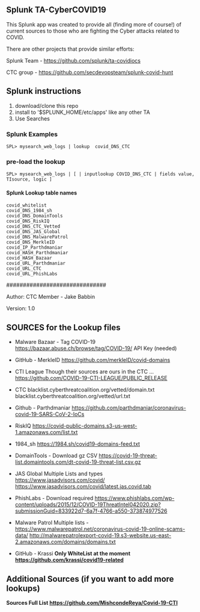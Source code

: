 


## Splunk TA-CyberCOVID19

This Splunk app was created to provide all (finding more of course!) of current sources to those who are fighting the Cyber attacks related to COVID.

There are other projects that provide similar efforts:

Splunk Team - https://github.com/splunk/ta-covidiocs

CTC group - https://github.com/secdevopsteam/splunk-covid-hunt


<h2> Splunk instructions</h2>

1. download/clone this repo
2. install to '$SPLUNK_HOME/etc/apps' like any other TA
3. Use Searches

<h3>Splunk Examples</h3>

    SPL> mysearch_web_logs | lookup  covid_DNS_CTC

<h3>pre-load the lookup</h3>

    SPL> mysearch_web_logs | [ | inputlookup COVID_DNS_CTC | fields value, TIsource, logic ]

<h4> Splunk Lookup table names </h4> 

    covid_whitelist
    covid_DNS_1984_sh
    covid_DNS_DomainTools
    covid_DNS_RiskIQ
    covid_DNS_CTC_Vetted
    covid_DNS_JAS_Global
    covid_DNS_MalwarePatrol
    covid_DNS_MerkleID
    covid_IP_Parthdmaniar
    covid_HASH_Parthdmaniar
    covid_HASH_Bazaar
    covid_URL_Parthdmaniar
    covid_URL_CTC
    covid_URL_PhishLabs

##############################

Author: CTC Member - Jake Babbin

Version: 1.0

<h2>SOURCES for the Lookup files </h2>

 - Malware Bazaar - Tag COVID-19
 https://bazaar.abuse.ch/browse/tag/COVID-19/
 API Key (needed)
		
- GitHub - MerkleID
https://github.com/merkleID/covid-domains

- CTI League
Though their sources are ours in the CTC ...
https://github.com/COVID-19-CTI-LEAGUE/PUBLIC_RELEASE

- CTC
blacklist.cyberthreatcoalition.org/vetted/domain.txt
blacklist.cyberthreatcoalition.org/vetted/url.txt

- Github - Parthdmaniar
https://github.com/parthdmaniar/coronavirus-covid-19-SARS-CoV-2-IoCs

- RiskIQ
https://covid-public-domains.s3-us-west-1.amazonaws.com/list.txt

- 1984_sh
https://1984.sh/covid19-domains-feed.txt

- DomainTools - Download gz CSV
https://covid-19-threat-list.domaintools.com/dt-covid-19-threat-list.csv.gz

- JAS Global
Multiple Lists and types  
https://www.jasadvisors.com/covid/
https://www.jasadvisors.com/covid/latest.jas.covid.tab

- PhishLabs - Download required
https://www.phishlabs.com/wp-content/uploads/2015/12/COVID-19ThreatIntel042020.zip?submissionGuid=833922d7-6a7f-4766-a550-373874977526

- Malware Patrol
Multiple lists - https://www.malwarepatrol.net/coronavirus-covid-19-online-scams-data/
http://malwarepatrolexport-covid-19.s3-website.us-east-2.amazonaws.com/domains/domains.txt

- GitHub - Krassi
<B> Only WhiteList at the moment 
https://github.com/krassi/covid19-related

## Additional Sources (if you want to add more lookups)
Sources Full List
 https://github.com/MishcondeReya/Covid-19-CTI



